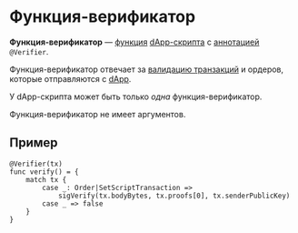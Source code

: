 # Функция-верификатор

**Функция-верификатор** — [функция](/ru/ride/functions) [dApp-скрипта](/ru/ride/script/script-types/dapp-script) с [аннотацией](/ru/ride/functions/annotations) `@Verifier`.

Функция-верификатор отвечает за [валидацию транзакций](/ru/blockchain/transaction/transaction-validation) и ордеров, которые отправляются с [dApp](/ru/blockchain/account/dapp).

У dApp-скрипта может быть только _одна_ функция-верификатор.

Функция-верификатор не имеет аргументов.

## Пример

``` ride
@Verifier(tx)
func verify() = {
    match tx {
        case _: Order|SetScriptTransaction =>
            sigVerify(tx.bodyBytes, tx.proofs[0], tx.senderPublicKey)
        case _ => false
    }
}
```
